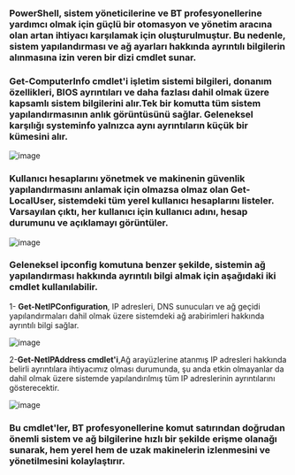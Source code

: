 ### PowerShell, sistem yöneticilerine ve BT profesyonellerine yardımcı olmak için güçlü bir otomasyon ve yönetim aracına olan artan ihtiyacı karşılamak için oluşturulmuştur. Bu nedenle, sistem yapılandırması ve ağ ayarları hakkında ayrıntılı bilgilerin alınmasına izin veren bir dizi cmdlet sunar.

### Get-ComputerInfo cmdlet'i işletim sistemi bilgileri, donanım özellikleri, BIOS ayrıntıları ve daha fazlası dahil olmak üzere kapsamlı sistem bilgilerini alır.Tek bir komutta tüm sistem yapılandırmasının anlık görüntüsünü sağlar. Geleneksel karşılığı systeminfo yalnızca aynı ayrıntıların küçük bir kümesini alır.

![image](https://github.com/user-attachments/assets/7925e149-45b9-4aa5-a632-43f6fd94ef4e)

### Kullanıcı hesaplarını yönetmek ve makinenin güvenlik yapılandırmasını anlamak için olmazsa olmaz olan Get-LocalUser, sistemdeki tüm yerel kullanıcı hesaplarını listeler. Varsayılan çıktı, her kullanıcı için kullanıcı adını, hesap durumunu ve açıklamayı görüntüler.

![image](https://github.com/user-attachments/assets/1b92388f-b316-411a-b5aa-b12ce8cca104)

### Geleneksel ipconfig komutuna benzer şekilde, sistemin ağ yapılandırması hakkında ayrıntılı bilgi almak için aşağıdaki iki cmdlet kullanılabilir.
1- **Get-NetIPConfiguration**, IP adresleri, DNS sunucuları ve ağ geçidi yapılandırmaları dahil olmak üzere sistemdeki ağ arabirimleri hakkında ayrıntılı bilgi sağlar.

![image](https://github.com/user-attachments/assets/b7f065a1-d6c4-4aa2-9bdf-bfe2f45314db)

2-**Get-NetIPAddress cmdlet'i**,Ağ arayüzlerine atanmış IP adresleri hakkında belirli ayrıntılara ihtiyacımız olması durumunda, şu anda etkin olmayanlar da dahil olmak üzere sistemde yapılandırılmış tüm IP adreslerinin ayrıntılarını gösterecektir. 

![image](https://github.com/user-attachments/assets/3929dfc2-74cd-4410-a502-901ee5983632)


### Bu cmdlet'ler, BT profesyonellerine komut satırından doğrudan önemli sistem ve ağ bilgilerine hızlı bir şekilde erişme olanağı sunarak, hem yerel hem de uzak makinelerin izlenmesini ve yönetilmesini kolaylaştırır.
